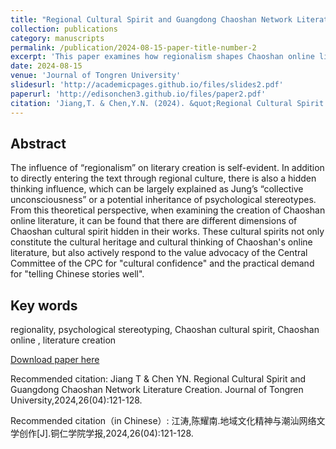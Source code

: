 ```yaml
---
title: "Regional Cultural Spirit and Guangdong Chaoshan Network Literature Creation(地域文化精神与潮汕网络文学创作)"
collection: publications
category: manuscripts
permalink: /publication/2024-08-15-paper-title-number-2
excerpt: 'This paper examines how regionalism shapes Chaoshan online literature, revealing embedded cultural spirits that reflect collective unconsciousness and psychological inheritance, aligning with the CPC’s cultural confidence and narrative goals. '
date: 2024-08-15
venue: 'Journal of Tongren University'
slidesurl: 'http://academicpages.github.io/files/slides2.pdf'
paperurl: 'http://edisonchen3.github.io/files/paper2.pdf'
citation: 'Jiang,T. & Chen,Y.N. (2024). &quot;Regional Cultural Spirit and Guangdong Chaoshan Network Literature Creation.&quot; <i>Journal of Tongren University</i>. 26(04):121-128.'
---
```


## Abstract
The influence of “regionalism” on literary creation is self-evident. In addition to directly entering the text through regional culture, there is also a hidden thinking influence, which can be largely explained as Jung’s “collective unconsciousness” or a potential inheritance of psychological stereotypes. From this theoretical perspective, when examining the creation of Chaoshan online literature, it can be found that there are different dimensions of Chaoshan cultural spirit hidden in their works. These cultural spirits not only constitute the cultural heritage and cultural thinking of Chaoshan's online literature, but also actively respond to the value advocacy of the Central Committee of the CPC for "cultural confidence" and the practical demand for "telling Chinese stories well".


## Key words
regionality, psychological stereotyping, Chaoshan cultural spirit, Chaoshan online , literature creation

[Download paper here](https://kns.cnki.net/kcms2/article/abstract?v=VQ0ntgfwFMQWSGj3_vqYVEopzdv7pI7mM16LDShyzuodk3Q5PSGVJmU7z-dqLGgLjuYBZginaFgXfIb7Sag2EyrPeMwzRlyp8FHT_grJNuld7eDzDtuk4ZgnBDtf8L9wsnXg9igMyAIboaTC7rSel70oNnsAOUhjrgTnq6ZB7IZWe0easr5i5P6_l9uf8ua-4h3wRimHTSs=&uniplatform=NZKPT)

Recommended citation: Jiang T & Chen YN. Regional Cultural Spirit and Guangdong Chaoshan Network Literature Creation. Journal of Tongren University,2024,26(04):121-128.

Recommended citation（in Chinese）: 江涛,陈耀南.地域文化精神与潮汕网络文学创作[J].铜仁学院学报,2024,26(04):121-128.

